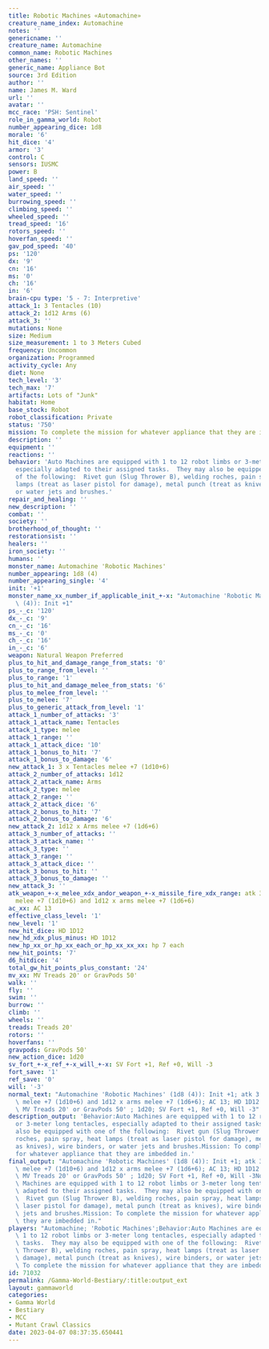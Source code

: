 ```yaml
---
title: Robotic Machines «Automachine»
creature_name_index: Automachine
notes: ''
genericname: ''
creature_name: Automachine
common_name: Robotic Machines
other_names: ''
generic_name: Appliance Bot
source: 3rd Edition
author: ''
name: James M. Ward
url: ''
avatar: ''
mcc_race: 'PSH: Sentinel'
role_in_gamma_world: Robot
number_appearing_dice: 1d8
morale: '6'
hit_dice: '4'
armor: '3'
control: C
sensors: IUSMC
power: B
land_speed: ''
air_speed: ''
water_speed: ''
burrowing_speed: ''
climbing_speed: ''
wheeled_speed: ''
tread_speed: '16'
rotors_speed: ''
hoverfan_speed: ''
gav_pod_speed: '40'
ps: '120'
dx: '9'
cn: '16'
ms: '0'
ch: '16'
in: '6'
brain-cpu type: '5 - 7: Interpretive'
attack_1: 3 Tentacles (10)
attack_2: 1d12 Arms (6)
attack_3: ''
mutations: None
size: Medium
size_measurement: 1 to 3 Meters Cubed
frequency: Uncommon
organization: Programmed
activity_cycle: Any
diet: None
tech_level: '3'
tech_max: '7'
artifacts: Lots of "Junk"
habitat: Home
base_stock: Robot
robot_classification: Private
status: '750'
mission: To complete the mission for whatever appliance that they are imbedded in.
description: ''
equipment: ''
reactions: ''
behavior: 'Auto Machines are equipped with 1 to 12 robot limbs or 3-meter long tentacles,
  especially adapted to their assigned tasks.  They may also be equipped with one
  of the following:  Rivet gun (Slug Thrower B), welding roches, pain spray, heat
  lamps (treat as laser pistol for damage), metal punch (treat as knives), wire binders,
  or water jets and brushes.'
repair_and_healing: ''
new_description: ''
combat: ''
society: ''
brotherhood_of_thought: ''
restorationsist: ''
healers: ''
iron_society: ''
humans: ''
monster_name: Automachine 'Robotic Machines'
number_appearing: 1d8 (4)
number_appearing_single: '4'
init: '+1'
monster_name_xx_number_if_applicable_init_+-x: "Automachine 'Robotic Machines' (1d8\
  \ (4)): Init +1"
ps_-_c: '120'
dx_-_c: '9'
cn_-_c: '16'
ms_-_c: '0'
ch_-_c: '16'
in_-_c: '6'
weapon: Natural Weapon Preferred
plus_to_hit_and_damage_range_from_stats: '0'
plus_to_range_from_level: ''
plus_to_range: '1'
plus_to_hit_and_damage_melee_from_stats: '6'
plus_to_melee_from_level: ''
plus_to_melee: '7'
plus_to_generic_attack_from_level: '1'
attack_1_number_of_attacks: '3'
attack_1_attack_name: Tentacles
attack_1_type: melee
attack_1_range: ''
attack_1_attack_dice: '10'
attack_1_bonus_to_hit: '7'
attack_1_bonus_to_damage: '6'
new_attack_1: 3 x Tentacles melee +7 (1d10+6)
attack_2_number_of_attacks: 1d12
attack_2_attack_name: Arms
attack_2_type: melee
attack_2_range: ''
attack_2_attack_dice: '6'
attack_2_bonus_to_hit: '7'
attack_2_bonus_to_damage: '6'
new_attack_2: 1d12 x Arms melee +7 (1d6+6)
attack_3_number_of_attacks: ''
attack_3_attack_name: ''
attack_3_type: ''
attack_3_range: ''
attack_3_attack_dice: ''
attack_3_bonus_to_hit: ''
attack_3_bonus_to_damage: ''
new_attack_3: ''
atk_weapon_+-x_melee_xdx_andor_weapon_+-x_missile_fire_xdx_range: atk 3 x tentacles
  melee +7 (1d10+6) and 1d12 x arms melee +7 (1d6+6)
ac_xx: AC 13
effective_class_level: '1'
new_level: '1'
new_hit_dice: HD 1D12
new_hd_xdx_plus_minus: HD 1D12
new_hp_xx_or_hp_xx_each_or_hp_xx_xx_xx: hp 7 each
new_hit_points: '7'
d6_hitdice: '4'
total_gw_hit_points_plus_constant: '24'
mv_xx: MV Treads 20' or GravPods 50'
walk: ''
fly: ''
swim: ''
burrow: ''
climb: ''
wheels: ''
treads: Treads 20'
rotors: ''
hoverfans: ''
gravpods: GravPods 50'
new_action_dice: 1d20
sv_fort_+-x_ref_+-x_will_+-x: SV Fort +1, Ref +0, Will -3
fort_save: '1'
ref_save: '0'
will: '-3'
normal_text: "Automachine 'Robotic Machines' (1d8 (4)): Init +1; atk 3 x tentacles\
  \ melee +7 (1d10+6) and 1d12 x arms melee +7 (1d6+6); AC 13; HD 1D12 hp 7 each;\
  \ MV Treads 20' or GravPods 50' ; 1d20; SV Fort +1, Ref +0, Will -3"
description_output: 'Behavior:Auto Machines are equipped with 1 to 12 robot limbs
  or 3-meter long tentacles, especially adapted to their assigned tasks.  They may
  also be equipped with one of the following:  Rivet gun (Slug Thrower B), welding
  roches, pain spray, heat lamps (treat as laser pistol for damage), metal punch (treat
  as knives), wire binders, or water jets and brushes.Mission: To complete the mission
  for whatever appliance that they are imbedded in.'
final_output: "Automachine 'Robotic Machines' (1d8 (4)): Init +1; atk 3 x tentacles\
  \ melee +7 (1d10+6) and 1d12 x arms melee +7 (1d6+6); AC 13; HD 1D12 hp 7 each;\
  \ MV Treads 20' or GravPods 50' ; 1d20; SV Fort +1, Ref +0, Will -3NoneBehavior:Auto\
  \ Machines are equipped with 1 to 12 robot limbs or 3-meter long tentacles, especially\
  \ adapted to their assigned tasks.  They may also be equipped with one of the following:\
  \  Rivet gun (Slug Thrower B), welding roches, pain spray, heat lamps (treat as\
  \ laser pistol for damage), metal punch (treat as knives), wire binders, or water\
  \ jets and brushes.Mission: To complete the mission for whatever appliance that\
  \ they are imbedded in."
players: "Automachine; 'Robotic Machines';Behavior:Auto Machines are equipped with\
  \ 1 to 12 robot limbs or 3-meter long tentacles, especially adapted to their assigned\
  \ tasks.  They may also be equipped with one of the following:  Rivet gun (Slug\
  \ Thrower B), welding roches, pain spray, heat lamps (treat as laser pistol for\
  \ damage), metal punch (treat as knives), wire binders, or water jets and brushes.Mission:\
  \ To complete the mission for whatever appliance that they are imbedded in.  |"
id: 71032
permalink: /Gamma-World-Bestiary/:title:output_ext
layout: gammaworld
categories:
- Gamma World
- Bestiary
- MCC
- Mutant Crawl Classics
date: 2023-04-07 08:37:35.650441
---
```

